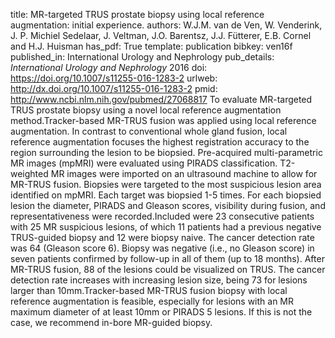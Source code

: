 title: MR-targeted TRUS prostate biopsy using local reference augmentation: initial experience.
authors: W.J.M. van de Ven, W. Venderink, J. P. Michiel Sedelaar, J. Veltman, J.O. Barentsz, J.J. Fütterer, E.B. Cornel and H.J. Huisman
has_pdf: True
template: publication
bibkey: ven16f
published_in: International Urology and Nephrology
pub_details: <i>International Urology and Nephrology</i> 2016
doi: https://doi.org/10.1007/s11255-016-1283-2
urlweb: http://dx.doi.org/10.1007/s11255-016-1283-2
pmid: http://www.ncbi.nlm.nih.gov/pubmed/27068817
To evaluate MR-targeted TRUS prostate biopsy using a novel local reference augmentation method.Tracker-based MR-TRUS fusion was applied using local reference augmentation. In contrast to conventional whole gland fusion, local reference augmentation focuses the highest registration accuracy to the region surrounding the lesion to be biopsied. Pre-acquired multi-parametric MR images (mpMRI) were evaluated using PIRADS classification. T2-weighted MR images were imported on an ultrasound machine to allow for MR-TRUS fusion. Biopsies were targeted to the most suspicious lesion area identified on mpMRI. Each target was biopsied 1-5 times. For each biopsied lesion the diameter, PIRADS and Gleason scores, visibility during fusion, and representativeness were recorded.Included were 23 consecutive patients with 25 MR suspicious lesions, of which 11 patients had a previous negative TRUS-guided biopsy and 12 were biopsy naive. The cancer detection rate was 64 (Gleason score 6). Biopsy was negative (i.e., no Gleason score) in seven patients confirmed by follow-up in all of them (up to 18 months). After MR-TRUS fusion, 88 of the lesions could be visualized on TRUS. The cancer detection rate increases with increasing lesion size, being 73 for lesions larger than 10mm.Tracker-based MR-TRUS fusion biopsy with local reference augmentation is feasible, especially for lesions with an MR maximum diameter of at least 10mm or PIRADS 5 lesions. If this is not the case, we recommend in-bore MR-guided biopsy.

